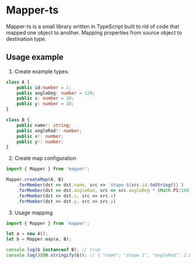 # Mapper-ts

Mapper-ts is a small library written in TypeScript built to rid of code that mapped one object to another. Mapping properties from source object to destination type.

## Usage example

1. Create example types:

```typescript
class A {
    public id:number = 1;
    public angleDeg: number = 120;
    public x: number = 10;
    public y: number = 20;
}

class B {
    public name!: string;
    public angleRad!: number;
    public x!: number;
    public y!: number;
}
```

2. Create map configuration

```typescript
import { Mapper } from 'mapper';

Mapper.createMap(A, B)
    .forMember(dst => dst.name, src => `shape ${src.id.toString()}`)
    .forMember(dst => dst.angleRad, src => src.angleDeg * (Math.PI/180))
    .forMember(dst => dst.x, src => src.x)
    .forMember(dst => dst.y, src => src.y)
```

3. Usage mapping

```typescript
import { Mapper } from 'mapper';

let a = new A();
let b = Mapper.map(a, B);

console.log(b instanceof B); // true
console.log(JSON.stringify(b)); // { "name": "shape 1", "angleRad": 2.0943951023931953, "x": 10, "y": 20 }
```
